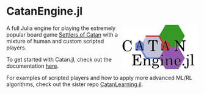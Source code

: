 # CatanEngine.jl 

<img src="https://github.com/BKaperick/Catan.jl/blob/master/engine_cleaned_logo.svg" data-canonical-src="https://github.com/BKaperick/Catan.jl/blob/master/engine_cleaned_logo.svg" width="200" align="right" />

A full Julia engine for playing the extremely popular board game [Settlers of Catan](https://www.catan.com/) with a mixture of human and custom scripted players.

To get started with Catan.jl, check out the documentation [here](https://bkaperick.github.io/CatanEngine.jl/).

 For examples of scripted players and how to apply more advanced ML/RL algorithms, check out the sister repo [CatanLearning.jl](https://github.com/BKaperick/CatanLearning.jl/).

